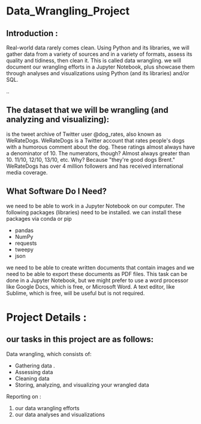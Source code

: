 # Data_Wrangling_Project
## Introduction :

Real-world data rarely comes clean. Using Python and its libraries, we will gather data from a variety of sources and in a variety of formats, assess its quality and tidiness, then clean it. This is called data wrangling. we will document our wrangling efforts in a Jupyter Notebook, plus showcase them through analyses and visualizations using Python (and its libraries) and/or SQL.


..

## The dataset that we will be wrangling (and analyzing and visualizing): 
is the tweet archive of Twitter user @dog_rates, also known as WeRateDogs. WeRateDogs is a Twitter account that rates people's dogs with a humorous comment about the dog. These ratings almost always have a denominator of 10. The numerators, though? Almost always greater than 10. 11/10, 12/10, 13/10, etc. Why? Because "they're good dogs Brent." WeRateDogs has over 4 million followers and has received international media coverage.


## What Software Do I Need?

we need to be able to work in a Jupyter Notebook on our computer. 
    The following packages (libraries) need to be installed. we can install these packages via conda or pip
 - pandas
 - NumPy
 - requests
 - tweepy
 - json

we need to be able to create written documents that contain images and we need to be able to export these documents as PDF files. This task can be done in a Jupyter Notebook, but we might prefer to use a word processor like Google Docs, which is free, or Microsoft Word.
    A text editor, like Sublime, which is free, will be useful but is not required.
    
    
# Project Details : 

## our tasks in this project are as follows:

 Data wrangling, which consists of:
- Gathering data .
- Assessing data
- Cleaning data
- Storing, analyzing, and visualizing your wrangled data

Reporting on :
1) our data wrangling efforts 
2) our data analyses and visualizations

